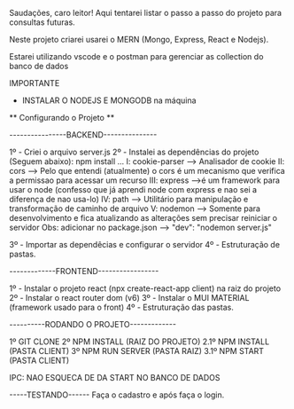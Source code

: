 Saudações, caro leitor! Aqui tentarei listar o passo a passo do projeto para consultas futuras.

Neste projeto criarei usarei o MERN (Mongo, Express, React e Nodejs).

Estarei utilizando vscode e o postman para gerenciar as collection do banco de dados

IMPORTANTE

- INSTALAR O NODEJS E MONGODB na máquina

** Configurando o Projeto **

----------------BACKEND---------------

1º - Criei o arquivo server.js
2º - Instalei as dependências do projeto (Seguem abaixo):
    npm install ...
        I: cookie-parser -->  Analisador de cookie
        II: cors --> Pelo que entendi (atualmente) o cors é um mecanismo que verifica a permissao para acessar um recurso
        III: express -->é um framework para usar o node (confesso que já aprendi node com express e nao sei a diferença de nao usa-lo)
        IV: path --> Utilitário para manipulação e transformação de caminho de arquivo
        V: nodemon --> Somente para desenvolvimento e fica atualizando as alterações sem precisar reiniciar o servidor
            Obs: adicionar no package.json --> "dev": "nodemon server.js"

3º - Importar as dependêcias e configurar o servidor
4º - Estruturação de pastas.


-------------FRONTEND-----------------

1º - Instalar o projeto react (npx create-react-app client) na raiz do projeto
2º - Instalar o react router dom (v6)
3º - Instalar o MUI MATERIAL (framework usado para o front)
4º - Estruturação das pastas.


----------RODANDO O PROJETO-------------

1º GIT CLONE
2º NPM INSTALL (RAIZ DO PROJETO)
2.1º NPM INSTALL (PASTA CLIENT)
3º NPM RUN SERVER (PASTA RAIZ)
3.1º NPM START (PASTA CLIENT)

IPC: NAO ESQUECA DE DA START NO BANCO DE DADOS

-----TESTANDO------
Faça o cadastro e após faça o login.